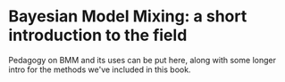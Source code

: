 # Bayesian Model Mixing: a short introduction to the field

Pedagogy on BMM and its uses can be put here, along with some longer intro for the methods we've included in this book.